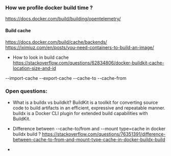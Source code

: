 ### How we profile docker build time ?
https://docs.docker.com/build/building/opentelemetry/

#### Build cache
https://docs.docker.com/build/cache/backends/
https://iximiuz.com/en/posts/you-need-containers-to-build-an-image/
* How to look in build cache
https://stackoverflow.com/questions/62834806/docker-buildkit-cache-location-size-and-id

--import-cache
--export-cache
--cache-to
--cache-from

### Open questions:
* What is a buildx vs buildkit?
  BuildKit is a toolkit for converting source code to build artifacts in an efficient, expressive and repeatable manner.
  buildx is a Docker CLI plugin for extended build capabilities with BuildKit.

* Difference between --cache-to/from and --mount type=cache in docker buildx build ?
  https://stackoverflow.com/questions/76351391/difference-between-cache-to-from-and-mount-type-cache-in-docker-buildx-build
* 